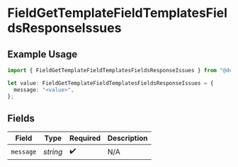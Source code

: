 # FieldGetTemplateFieldTemplatesFieldsResponseIssues

## Example Usage

```typescript
import { FieldGetTemplateFieldTemplatesFieldsResponseIssues } from "@documenso/sdk-typescript/models/errors";

let value: FieldGetTemplateFieldTemplatesFieldsResponseIssues = {
  message: "<value>",
};
```

## Fields

| Field              | Type               | Required           | Description        |
| ------------------ | ------------------ | ------------------ | ------------------ |
| `message`          | *string*           | :heavy_check_mark: | N/A                |